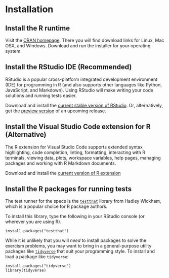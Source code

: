 # Installation

## Install the R runtime
Visit the [CRAN homepage](https://cran.r-project.org/). There you will find download links for Linux, Mac OSX, and Windows. Download and run the installer for your operating system.

## Install the RStudio IDE (Recommended)
RStudio is a popular cross-platform integrated development environment (IDE) for programming in R (and also supports other languages like Python, JavaScript, and Markdown). Using RStudio will make writing your code solutions and running tests easier.

Download and install the [current stable version of RStudio](https://www.rstudio.com/products/rstudio/download/). Or, alternatively, get the [preview version](https://www.rstudio.com/products/rstudio/download/preview/) of an upcoming release.

## Install the Visual Studio Code extension for R (Alternative)
The R extension for Visual Studio Code supports extended syntax highlighting, code completion, linting, formatting, interacting with R terminals, viewing data, plots, workspace variables, help pages, managing packages and working with R Markdown documents.

Download and install the [current version of R extension](https://code.visualstudio.com/docs/languages/r)

## Install the R packages for running tests
The test runner for the specs is the [`testthat`](https://github.com/hadley/testthat) library from Hadley Wickham, which is a popular choice for R package authors.

To install this library, type the following in your RStudio console (or wherever you are using R).

```{R}
install.packages("testthat")
```

While it is unlikely that you will _need_ to install packages to solve the exercism problems, you may want to bring in a general-purpose utility packages like [`tidyverse`](https://github.com/tidyverse/tidyverse) that suit your programming style. To install and load a package like `tidyverse`:

```{R}
install.packages("tidyverse")
library(tidyverse)
```
